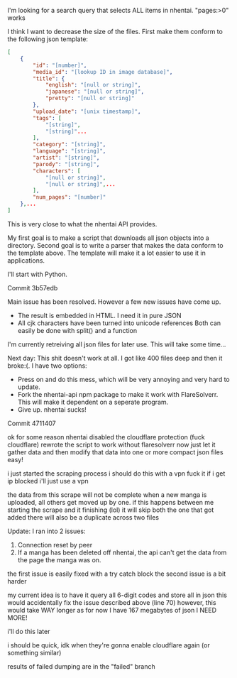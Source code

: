 I'm looking for a search query that selects ALL items in nhentai. "pages:>0" works

I think I want to decrease the size of the files. First make them conform to the following json template:

```json
[
    {
        "id": "[number]",
        "media_id": "[lookup ID in image database]",
        "title": {
            "english": "[null or string]",
            "japanese": "[null or string]",
            "pretty": "[null or string]"
        },
        "upload_date": "[unix timestamp]",
        "tags": [
            "[string]",
            "[string]"...
        ],
        "category": "[string]",
        "language": "[string]",
        "artist": "[string]",
        "parody": "[string]",
        "characters": [
            "[null or string]",
            "[null or string]",...
        ],
        "num_pages": "[number]"
    },...
]
```

This is very close to what the nhentai API provides.

My first goal is to make a script that downloads all json objects into a directory. Second goal is to write a parser that makes the data conform to the template above. The template will make it a lot easier to use it in applications.

I'll start with Python.

Commit 3b57edb

Main issue has been resolved. However a few new issues have come up.
- The result is embedded in HTML. I need it in pure JSON
- All cjk characters have been turned into unicode references
Both can easily be done with split() and a function

I'm currently retreiving all json files for later use. This will take some time...

Next day:
This shit doesn't work at all. I got like 400 files deep and then it broke:(.
I have two options:
- Press on and do this mess, which will be very annoying and very hard to update.
- Fork the nhentai-api npm package to make it work with FlareSolverr. This will make it dependent on a seperate program.
- Give up. nhentai sucks!

Commit 4711407

ok for some reason nhentai disabled the cloudflare protection
(fuck cloudflare)
rewrote the script to work without flaresolverr
now just let it gather data
and then modify that data into one or more compact json files
easy!

i just started the scraping process
i should do this with a vpn
fuck it
if i get ip blocked i'll just use a vpn

the data from this scrape will not be complete
when a new manga is uploaded, all others get moved up by one.
if this happens between me starting the scrape and it finishing (lol)
it will skip both the one that got added
there will also be a duplicate across two files

Update:
I ran into 2 issues:
1. Connection reset by peer
2. If a manga has been deleted off nhentai, the api can't get the data from the page the manga was on.

the first issue is easily fixed with a try catch block
the second issue is a bit harder

my current idea is to have it query all 6-digit codes
and store all in json
this would accidentally fix the issue described above (line 70)
however, this would take WAY longer
as for now I have 167 megabytes of json
I NEED MORE!

i'll do this later

i should be quick, idk when they're gonna enable cloudflare again (or something similar)

results of failed dumping are in the "failed" branch
